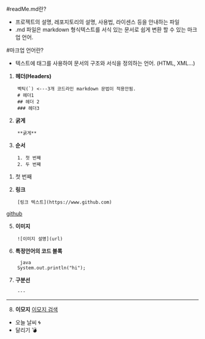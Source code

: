 #readMe.md란?

- 프로젝트의 설명, 레포지토리의 설명, 사용법, 라이센스 등을 안내하는 파일
- .md 파일은 markdown 형식텍스트를 서식 있는 문서로 쉽게 변환 할 수 있는 마크업 언어.

 #마크업 언어란?

 - 텍스트에 태그를 사용하여 문서의 구조와 서식을 정의하는 언어. (HTML, XML...)

1. **헤더(Headers)**
```
    벡틱(`) <---3개 코드라인 markdown 문법이 적용안됨.
    # 헤더1
    ## 헤더 2
    ### 헤더3
```
2. **굵게**
```
    **굵게**
```

3. **순서**
```
    1. 첫 번째
    2. 두 번째
```
1. 첫 번째

4. **링크**
```
    [링크 텍스트](https://www.github.com)
```
[github](https://www.github.com)

5. **이미지**
```
    ![이미지 설명](url)
```

6. **특정언어의 코드 블록**
```
     java
    System.out.println("hi");
```

7. **구분선**
```
    ---
```
---

8. **이모지**
[이모지 검색](https://emojipedia.org)
- 오늘 날씨 🌀
- 달리기 💣